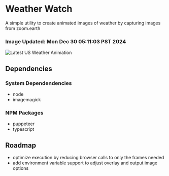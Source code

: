 # Weather Watch

A simple utility to create animated images of weather by capturing images from zoom.earth

### Image Updated: Mon Dec 30 05:11:03 PST 2024

![Latest US Weather Animation](animations/2024-12-30.webp)

## Dependencies
### System Dependendencies
* node
* imagemagick
### NPM Packages
* puppeteer
* typescript

## Roadmap
* optimize execution by reducing browser calls to only the frames needed
* add environment variable support to adjust overlay and output image options
